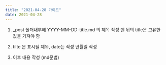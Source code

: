 ```yaml
---
title: "2021-04-28 가이드"
date: 2021-04-28
---
```


1. _post 폴더내부에 YYYY-MM-DD-title.md 의 제목 작성
맨 뒤의 title은 고유한 값을 가져야 함

2. tilte 은 표시될 제목, date는 작성 년월일 작성

3. 이후 내용 작성 (md문법)


